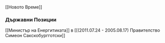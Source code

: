 [[Новото Време]]

### Държавни Позиции
[[Министър на Енергитиката]] в [[(2011.07.24 - 2005.08.17) Правителство Симеон Сакскобургготски]]
